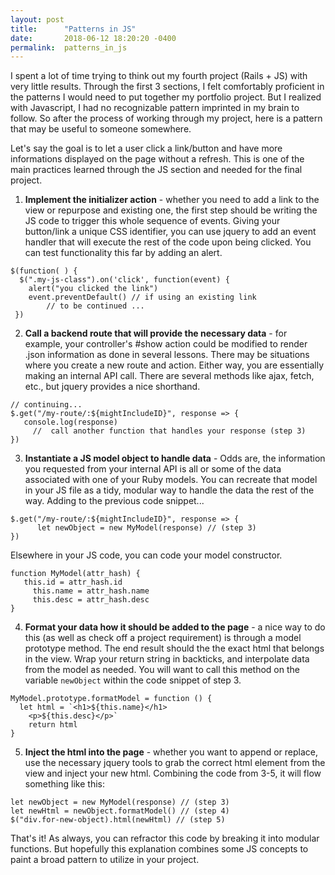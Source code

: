 ```yaml
---
layout: post
title:      "Patterns in JS"
date:       2018-06-12 18:20:20 -0400
permalink:  patterns_in_js
---
```



I spent a lot of time trying to think out my fourth project (Rails + JS) with very little results.  Through the first 3 sections,  I felt comfortably proficient in the patterns I would need to put together my portfolio project.  But I realized with Javascript, I had no recognizable pattern imprinted in my brain to follow.  So after the process of working through my project,  here is a pattern that may be useful to someone somewhere.

Let's say the goal is to let a user click a link/button and have more informations displayed on the page without a refresh.  This is one of the main practices learned through the JS section and needed for the final project.

1. **Implement the initializer action** - whether you need to add a link to the view or repurpose and existing one, the first step should be writing the JS code to trigger this whole sequence of events.  Giving your button/link a unique CSS identifier, you can use jquery to add an event handler that will execute the rest of the code upon being clicked. You can test functionality this far by adding an alert.

```
$(function( ) {
  $(".my-js-class").on('click', function(event) {
    alert("you clicked the link")
    event.preventDefault() // if using an existing link
		// to be continued ...
 })	
```
 
2) **Call a backend route that will provide the necessary data** - for example, your controller's #show action could be modified to render .json information as done in several lessons.  There may be situations where you create a new route and action.  Either way, you are essentially making an internal API call. There are several methods like ajax, fetch, etc., but jquery provides a nice shorthand.

```
// continuing...
$.get("/my-route/:${mightIncludeID}", response => {
   console.log(response)
	 //  call another function that handles your response (step 3)
})
```

3) **Instantiate a JS model object to handle data** - Odds are, the information you requested from your internal API is all or some of the data associated with one of your Ruby models.  You can recreate that model in your JS file as a tidy, modular way to handle the data the rest of the way. Adding to the previous code snippet...

```
$.get("/my-route/:${mightIncludeID}", response => {
	  let newObject = new MyModel(response) // (step 3)
})
```

Elsewhere in your JS code, you can code your model constructor.

```
function MyModel(attr_hash) {
   this.id = attr_hash.id
	 this.name = attr_hash.name
	 this.desc = attr_hash.desc
}
```

4)  **Format your data how it should be added to the page** - a nice way to do this (as well as check off a project requirement) is through a model prototype method.  The end result should the the exact html that belongs in the view. Wrap your return string in backticks, and interpolate data from the model as needed.  You will want to call this method on the variable `newObject` within the code snippet of step 3.

```
MyModel.prototype.formatModel = function () {
  let html = `<h1>${this.name}</h1>
	<p>${this.desc}</p>`
	return html
}
```

5) **Inject the html into the page** - whether you want to append or replace, use the necessary jquery tools to grab the correct html element from the view and inject your new html.  Combining the code from 3-5, it will flow something like this:

```
let newObject = new MyModel(response) // (step 3)
let newHtml = newObject.formatModel() // (step 4)
$("div.for-new-object).html(newHtml) // (step 5)
```

That's it!  As always, you can refractor this code by breaking it into modular functions.  But hopefully this explanation combines some JS concepts to paint a broad pattern to utilize in your project.


